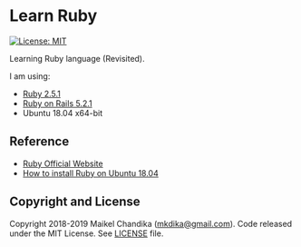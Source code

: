 # Learn Ruby

[![License: MIT](https://img.shields.io/badge/License-MIT-blue.svg)](/LICENSE)

Learning Ruby language (Revisited).

I am using:

- [Ruby 2.5.1](https://www.ruby-lang.org/end/)
- [Ruby on Rails 5.2.1](https://rubyonrails.org/)
- Ubuntu 18.04 x64-bit


## Reference

- [Ruby Official Website](https://www.ruby-lang.org/end/)
- [How to install Ruby on Ubuntu 18.04](https://linuxize.com/post/how-to-install-ruby-on-ubuntu-18-04/)


## Copyright and License

Copyright 2018-2019 Maikel Chandika (mkdika@gmail.com). Code released under the 
MIT License. See [LICENSE](/LICENSE) file.
